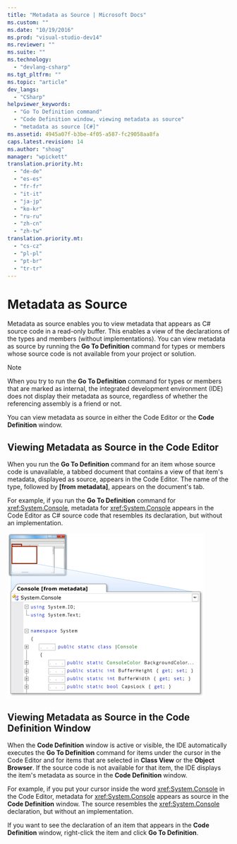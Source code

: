 ```yaml
---
title: "Metadata as Source | Microsoft Docs"
ms.custom: ""
ms.date: "10/19/2016"
ms.prod: "visual-studio-dev14"
ms.reviewer: ""
ms.suite: ""
ms.technology: 
  - "devlang-csharp"
ms.tgt_pltfrm: ""
ms.topic: "article"
dev_langs: 
  - "CSharp"
helpviewer_keywords: 
  - "Go To Definition command"
  - "Code Definition window, viewing metadata as source"
  - "metadata as source [C#]"
ms.assetid: 4945a07f-b3be-4f05-a587-fc29058aa8fa
caps.latest.revision: 14
ms.author: "shoag"
manager: "wpickett"
translation.priority.ht: 
  - "de-de"
  - "es-es"
  - "fr-fr"
  - "it-it"
  - "ja-jp"
  - "ko-kr"
  - "ru-ru"
  - "zh-cn"
  - "zh-tw"
translation.priority.mt: 
  - "cs-cz"
  - "pl-pl"
  - "pt-br"
  - "tr-tr"
---
```

# Metadata as Source
Metadata as source enables you to view metadata that appears as C# source code in a read-only buffer. This enables a view of the declarations of the types and members (without implementations). You can view metadata as source by running the **Go To Definition** command for types or members whose source code is not available from your project or solution.  
  
> [!NOTE]
>  When you try to run the **Go To Definition** command for types or members that are marked as internal, the integrated development environment (IDE) does not display their metadata as source, regardless of whether the referencing assembly is a friend or not.  
  
 You can view metadata as source in either the Code Editor or the **Code Definition** window.  
  
## Viewing Metadata as Source in the Code Editor  
 When you run the **Go To Definition** command for an item whose source code is unavailable, a tabbed document that contains a view of that item's metadata, displayed as source, appears in the Code Editor. The name of the type, followed by **[from metadata]**, appears on the document's tab.  
  
 For example, if you run the **Go To Definition** command for <xref:System.Console>, metadata for <xref:System.Console> appears in the Code Editor as C# source code that resembles its declaration, but without an implementation.  
  
 ![Metadata as Source](../csharp/media/metadatasource.png "MetadataSource")  
  
## Viewing Metadata as Source in the Code Definition Window  
 When the **Code Definition** window is active or visible, the IDE automatically executes the **Go To Definition** command for items under the cursor in the Code Editor and for items that are selected in **Class View** or the **Object Browser**. If the source code is not available for that item, the IDE displays the item's metadata as source in the **Code Definition** window.  
  
 For example, if you put your cursor inside the word <xref:System.Console> in the Code Editor, metadata for <xref:System.Console> appears as source in the **Code Definition** window. The source resembles the <xref:System.Console> declaration, but without an implementation.  
  
 If you want to see the declaration of an item that appears in the **Code Definition** window, right-click the item and click **Go To Definition**.